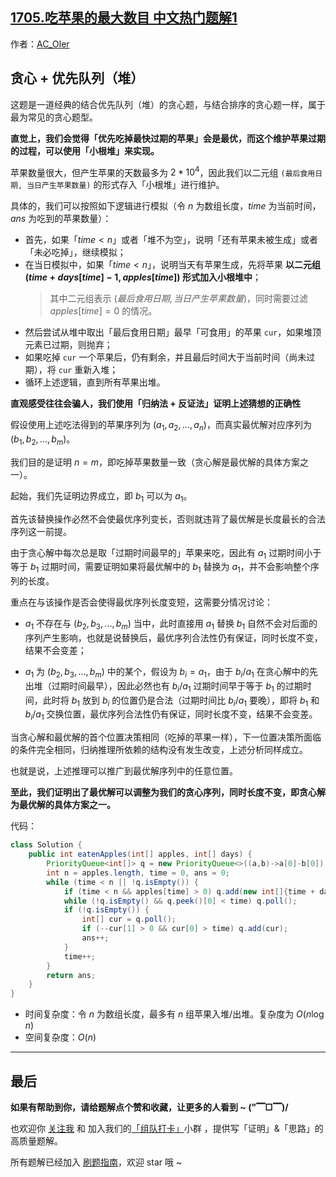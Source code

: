 ## [1705.吃苹果的最大数目 中文热门题解1](https://leetcode.cn/problems/maximum-number-of-eaten-apples/solutions/100000/gong-shui-san-xie-noxiang-xin-ke-xue-xi-hfdy0)

作者：[AC_OIer](https://leetcode.cn/u/AC_OIer)
## 贪心 + 优先队列（堆）

这题是一道经典的结合优先队列（堆）的贪心题，与结合排序的贪心题一样，属于最为常见的贪心题型。

**直觉上，我们会觉得「优先吃掉最快过期的苹果」会是最优，而这个维护苹果过期的过程，可以使用「小根堆」来实现。**

苹果数量很大，但产生苹果的天数最多为 $2 * 10^4$，因此我们以二元组 `(最后食用日期, 当日产生苹果数量)` 的形式存入「小根堆」进行维护。

具体的，我们可以按照如下逻辑进行模拟（令 $n$ 为数组长度，$time$ 为当前时间，$ans$ 为吃到的苹果数量）：

* 首先，如果「$time < n$」或者「堆不为空」，说明「还有苹果未被生成」或者「未必吃掉」，继续模拟；
* 在当日模拟中，如果「$time < n$」，说明当天有苹果生成，先将苹果 **以二元组 $(time + days[time] - 1, apples[time])$ 形式加入小根堆中**；
    > 其中二元组表示 $(最后食用日期, 当日产生苹果数量)$，同时需要过滤 $apples[time] = 0$ 的情况。
* 然后尝试从堆中取出「最后食用日期」最早「可食用」的苹果 `cur`，如果堆顶元素已过期，则抛弃；
* 如果吃掉 `cur` 一个苹果后，仍有剩余，并且最后时间大于当前时间（尚未过期），将 `cur` 重新入堆；
* 循环上述逻辑，直到所有苹果出堆。

**直观感受往往会骗人，我们使用「归纳法 + 反证法」证明上述猜想的正确性**

假设使用上述吃法得到的苹果序列为 $(a_1, a_2, ... ,a_n)$，而真实最优解对应序列为 $(b_1, b_2, ..., b_m)$。

我们目的是证明 $n = m$，即吃掉苹果数量一致（贪心解是最优解的具体方案之一）。

起始，我们先证明边界成立，即 $b_1$ 可以为 $a_1$。

首先该替换操作必然不会使最优序列变长，否则就违背了最优解是长度最长的合法序列这一前提。

由于贪心解中每次总是取「过期时间最早的」苹果来吃，因此有 $a_1$ 过期时间小于等于 $b_1$ 过期时间，需要证明如果将最优解中的 $b_1$ 替换为 $a_1$，并不会影响整个序列的长度。

重点在与该操作是否会使得最优序列长度变短，这需要分情况讨论：

* $a_1$ 不存在与 $(b_2, b_3, ..., b_m)$ 当中，此时直接用 $a_1$ 替换 $b_1$ 自然不会对后面的序列产生影响，也就是说替换后，最优序列合法性仍有保证，同时长度不变，结果不会变差；

* $a_1$ 为 $(b_2, b_3, ..., b_m)$ 中的某个，假设为 $b_i = a_1$，由于 $b_i/a_1$ 在贪心解中的先出堆（过期时间最早），因此必然也有 $b_i/a_1$ 过期时间早于等于 $b_1$ 的过期时间，此时将 $b_1$ 放到 $b_i$ 的位置仍是合法（过期时间比 $b_i/a_1$ 要晚），即将 $b_1$ 和 $b_i/a_1$ 交换位置，最优序列合法性仍有保证，同时长度不变，结果不会变差。

当贪心解和最优解的首个位置决策相同（吃掉的苹果一样），下一位置决策所面临的条件完全相同，归纳推理所依赖的结构没有发生改变，上述分析同样成立。

也就是说，上述推理可以推广到最优解序列中的任意位置。

**至此，我们证明出了最优解可以调整为我们的贪心序列，同时长度不变，即贪心解为最优解的具体方案之一。**

代码：
```Java []
class Solution {
    public int eatenApples(int[] apples, int[] days) {
        PriorityQueue<int[]> q = new PriorityQueue<>((a,b)->a[0]-b[0]);
        int n = apples.length, time = 0, ans = 0;
        while (time < n || !q.isEmpty()) {
            if (time < n && apples[time] > 0) q.add(new int[]{time + days[time] - 1, apples[time]});
            while (!q.isEmpty() && q.peek()[0] < time) q.poll();
            if (!q.isEmpty()) {
                int[] cur = q.poll();
                if (--cur[1] > 0 && cur[0] > time) q.add(cur);
                ans++;
            }
            time++;
        }
        return ans;
    }
}
```
* 时间复杂度：令 $n$ 为数组长度，最多有 $n$ 组苹果入堆/出堆。复杂度为 $O(n\log{n})$
* 空间复杂度：$O(n)$

---

## 最后

**如果有帮助到你，请给题解点个赞和收藏，让更多的人看到 ~ ("▔□▔)/**

也欢迎你 [关注我](https://oscimg.oschina.net/oscnet/up-19688dc1af05cf8bdea43b2a863038ab9e5.png) 和 加入我们的[「组队打卡」](https://leetcode-cn.com/u/ac_oier/)小群 ，提供写「证明」&「思路」的高质量题解。

所有题解已经加入 [刷题指南](https://github.com/SharingSource/LogicStack-LeetCode/wiki)，欢迎 star 哦 ~ 